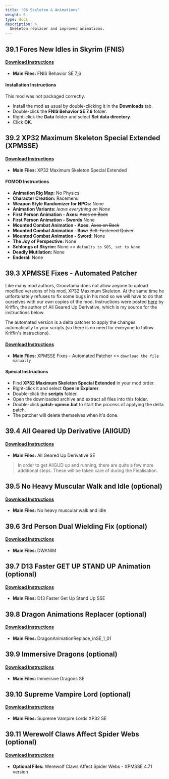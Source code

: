 ```yaml
---
title: "06 Skeleton & Animations"
weight: 6
type: docs
description: >
  Skeleton replacer and improved animations.
---
```


## 39.1 Fores New Idles in Skyrim (FNIS)

#### [Download Instructions](https://www.nexusmods.com/skyrimspecialedition/mods/3038?tab=files)

* **Main Files:** FNIS Behavior SE 7_6

#### Installation Instructions

This mod was not packaged correctly.

* Install the mod as usual by double-clicking it in the **Downloads** tab.
* Double-click the **FNIS Behavior SE 7.6** folder.
* Right-click the **Data** folder and select **Set data directory**.
* Click **OK**.

## 39.2 XP32 Maximum Skeleton Special Extended (XPMSSE)

#### [Download Instructions](https://www.nexusmods.com/skyrimspecialedition/mods/1988?tab=files)

* **Main Files:** XP32 Maximum Skeleton Special Extended

#### FOMOD Instructions

* **Animation Rig Map:** No Physics
* **Character Creation:** Racemenu
* **Weapon Style Randomizer for NPCs:** None
* **Animation Variants:** *leave everything on None*
* **First Person Animation - Axes:** ~~Axes on Back~~
* **First Person Animation - Swords** None
* **Mounted Combat Animation - Axes:** ~~Axes on Back~~
* **Mounted Combat Animation - Bow:** ~~Belt-Fastened Quiver~~
* **Mounted Combat Animation - Sword:** None
* **The Joy of Perspective:** None
* **Schlongs of Skyrim:** None >> `defaults to SOS, set to None`
* **Deadly Mutilation:** None
* **Enderal:** None

## 39.3 XPMSSE Fixes - Automated Patcher

Like many mod authors, Groovtama does not allow anyone to upload modified versions of his mod, XP32 Maximum Skeleton. At the same time he unfortunately refuses to fix some bugs in his mod so we will have to do that ourselves with our own copies of the mod. Instructions were posted [here](https://www.nexusmods.com/skyrim/articles/52373) by Kriffin, the author of All Geared Up Derivative, which is my source for the instructions below.

The automated version is a delta patcher to apply the changes automatically to your scripts (so there is no need for everyone to follow Kriffin's instructions).

#### [Download Instructions](https://www.nexusmods.com/skyrimspecialedition/mods/26092?tab=files)

- **Main Files:** XPMSSE Fixes - Automated Patcher >> `download the file manually`

#### Special Instructions

- Find **XP32 Maximum Skeleton Special Extended** in your mod order.
- Right-click it and select **Open in Explorer**.
- Double-click the **scripts** folder.
- Open the downloaded archive and extract all files into this folder.
- Double-click **patch-xpmse.bat** to start the process of applying the delta patch.
- The patcher will delete themselves when it's done.

## 39.4 All Geared Up Derivative (AllGUD)

#### [Download Instructions](https://www.nexusmods.com/skyrimspecialedition/mods/28833?tab=files)

* **Main Files:** All Geared Up Derivative SE

> In order to get AllGUD up and running, there are quite a few more additional steps. These will be taken care of during the Finalisation.

## 39.5 No Heavy Muscular Walk and Idle (optional)

#### [Download Instructions](https://www.nexusmods.com/skyrimspecialedition/mods/4746?tab=files)

* **Main Files:** No heavy muscular walk and idle

## 39.6 3rd Person Dual Wielding Fix (optional)

#### [Download Instructions](https://www.nexusmods.com/skyrimspecialedition/mods/2425?tab=files)

* **Main Files:** DWANIM

## 39.7 D13 Faster GET UP STAND UP Animation (optional)

#### [Download Instructions](https://www.nexusmods.com/skyrimspecialedition/mods/5890?tab=files)

* **Main Files:** D13 Faster Get Up Stand Up SSE

## 39.8 Dragon Animations Replacer (optional)

#### [Download Instructions](https://www.nexusmods.com/skyrimspecialedition/mods/2163?tab=files)

* **Main Files:** DragonAnimationReplace_inSE_1_01

## 39.9 Immersive Dragons (optional)

#### [Download Instructions](https://www.nexusmods.com/skyrimspecialedition/mods/18957?tab=files)

* **Main Files:** Immersive Dragons SE

## 39.10 Supreme Vampire Lord (optional)

#### [Download Instructions](https://www.nexusmods.com/skyrimspecialedition/mods/19706?tab=files)

* **Main Files:** Supreme Vampire Lords XP32 SE

## 39.11 Werewolf Claws Affect Spider Webs (optional)

#### [Download Instructions](https://www.nexusmods.com/skyrimspecialedition/mods/11431?tab=files)

* **Optional Files:** Werewolf Claws Affect Spider Webs - XPMSSE 4.71 version